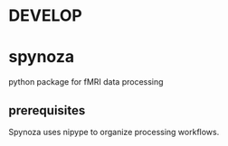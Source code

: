 # DEVELOP

# spynoza
python package for fMRI data processing


## prerequisites
Spynoza uses nipype to organize processing workflows. 


 
